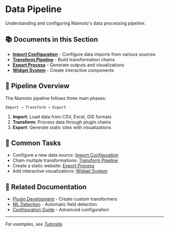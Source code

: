 # Data Pipeline

Understanding and configuring Niamoto's data processing pipeline.

## 📚 Documents in this Section

- **[Import Configuration](import-configuration.md)** - Configure data imports from various sources
- **[Transform Pipeline](transform-pipeline.md)** - Build transformation chains
- **[Export Process](export-process.md)** - Generate outputs and visualizations
- **[Widget System](widget-system.md)** - Create interactive components

## 🔄 Pipeline Overview

The Niamoto pipeline follows three main phases:

```
Import → Transform → Export
```

1. **Import**: Load data from CSV, Excel, GIS formats
2. **Transform**: Process data through plugin chains
3. **Export**: Generate static sites with visualizations

## 🎯 Common Tasks

- Configure a new data source: [Import Configuration](import-configuration.md)
- Chain multiple transformations: [Transform Pipeline](transform-pipeline.md)
- Create a static website: [Export Process](export-process.md)
- Add interactive visualizations: [Widget System](widget-system.md)

## 📖 Related Documentation

- [Plugin Development](../04-plugin-development/) - Create custom transformers
- [ML Detection](../03-ml-detection/) - Automatic field detection
- [Configuration Guide](../08-configuration/) - Advanced configuration

---
*For examples, see [Tutorials](../07-tutorials/)*
